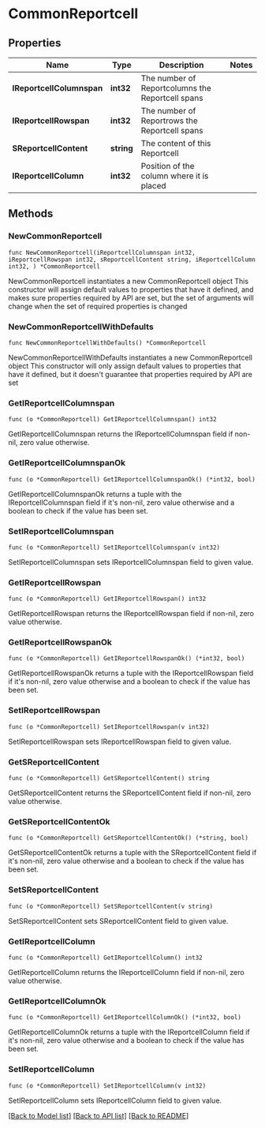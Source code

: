 # CommonReportcell

## Properties

Name | Type | Description | Notes
------------ | ------------- | ------------- | -------------
**IReportcellColumnspan** | **int32** | The number of Reportcolumns the Reportcell spans | 
**IReportcellRowspan** | **int32** | The number of Reportrows the Reportcell spans | 
**SReportcellContent** | **string** | The content of this Reportcell | 
**IReportcellColumn** | **int32** | Position of the column where it is placed | 

## Methods

### NewCommonReportcell

`func NewCommonReportcell(iReportcellColumnspan int32, iReportcellRowspan int32, sReportcellContent string, iReportcellColumn int32, ) *CommonReportcell`

NewCommonReportcell instantiates a new CommonReportcell object
This constructor will assign default values to properties that have it defined,
and makes sure properties required by API are set, but the set of arguments
will change when the set of required properties is changed

### NewCommonReportcellWithDefaults

`func NewCommonReportcellWithDefaults() *CommonReportcell`

NewCommonReportcellWithDefaults instantiates a new CommonReportcell object
This constructor will only assign default values to properties that have it defined,
but it doesn't guarantee that properties required by API are set

### GetIReportcellColumnspan

`func (o *CommonReportcell) GetIReportcellColumnspan() int32`

GetIReportcellColumnspan returns the IReportcellColumnspan field if non-nil, zero value otherwise.

### GetIReportcellColumnspanOk

`func (o *CommonReportcell) GetIReportcellColumnspanOk() (*int32, bool)`

GetIReportcellColumnspanOk returns a tuple with the IReportcellColumnspan field if it's non-nil, zero value otherwise
and a boolean to check if the value has been set.

### SetIReportcellColumnspan

`func (o *CommonReportcell) SetIReportcellColumnspan(v int32)`

SetIReportcellColumnspan sets IReportcellColumnspan field to given value.


### GetIReportcellRowspan

`func (o *CommonReportcell) GetIReportcellRowspan() int32`

GetIReportcellRowspan returns the IReportcellRowspan field if non-nil, zero value otherwise.

### GetIReportcellRowspanOk

`func (o *CommonReportcell) GetIReportcellRowspanOk() (*int32, bool)`

GetIReportcellRowspanOk returns a tuple with the IReportcellRowspan field if it's non-nil, zero value otherwise
and a boolean to check if the value has been set.

### SetIReportcellRowspan

`func (o *CommonReportcell) SetIReportcellRowspan(v int32)`

SetIReportcellRowspan sets IReportcellRowspan field to given value.


### GetSReportcellContent

`func (o *CommonReportcell) GetSReportcellContent() string`

GetSReportcellContent returns the SReportcellContent field if non-nil, zero value otherwise.

### GetSReportcellContentOk

`func (o *CommonReportcell) GetSReportcellContentOk() (*string, bool)`

GetSReportcellContentOk returns a tuple with the SReportcellContent field if it's non-nil, zero value otherwise
and a boolean to check if the value has been set.

### SetSReportcellContent

`func (o *CommonReportcell) SetSReportcellContent(v string)`

SetSReportcellContent sets SReportcellContent field to given value.


### GetIReportcellColumn

`func (o *CommonReportcell) GetIReportcellColumn() int32`

GetIReportcellColumn returns the IReportcellColumn field if non-nil, zero value otherwise.

### GetIReportcellColumnOk

`func (o *CommonReportcell) GetIReportcellColumnOk() (*int32, bool)`

GetIReportcellColumnOk returns a tuple with the IReportcellColumn field if it's non-nil, zero value otherwise
and a boolean to check if the value has been set.

### SetIReportcellColumn

`func (o *CommonReportcell) SetIReportcellColumn(v int32)`

SetIReportcellColumn sets IReportcellColumn field to given value.



[[Back to Model list]](../README.md#documentation-for-models) [[Back to API list]](../README.md#documentation-for-api-endpoints) [[Back to README]](../README.md)


